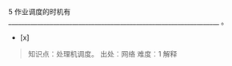 5
作业调度的时机有 __________________________________________________________________ 。
- [x]  

> 知识点：处理机调度。
> 出处：网络
> 难度：1
> 解释
